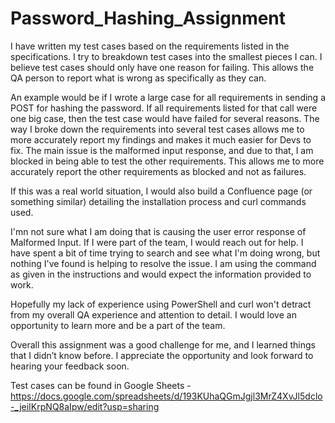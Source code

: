 # Password_Hashing_Assignment
I have written my test cases based on the requirements listed in the specifications. I try to breakdown test cases into the smallest pieces I can. I believe test cases should only have one reason for failing. This allows the QA person to report what is wrong as specifically as they can.

An example would be if I wrote a large case for all requirements in sending a POST for hashing the password. If all requirements listed for that call were one big case, then the test case would have failed for several reasons. The way I broke down the requirements into several test cases allows me to more accurately report my findings and makes it much easier for Devs to fix. The main issue is the malformed input response, and due to that, I am blocked in being able to test the other requirements. This allows me to more accurately report the other requirements as blocked and not as failures.

If this was a real world situation, I would also build a Confluence page (or something similar) detailing the installation process and curl commands used. 

I'mn not sure what I am doing that is causing the user error response of Malformed Input. If I were part of the team, I would reach out for help. I have spent a bit of time trying to search and see what I'm doing wrong, but nothing I've found is helping to resolve the issue. I am using the command as given in the instructions and would expect the information provided to work. 

Hopefully my lack of experience using PowerShell and curl won't detract from my overall QA experience and attention to detail. I would love an opportunity to learn more and be a part of the team.

Overall this assignment was a good challenge for me, and I learned things that I didn’t know before. I appreciate the opportunity and look forward to hearing your feedback soon.

Test cases can be found in Google Sheets - https://docs.google.com/spreadsheets/d/193KUhaQGmJgjl3MrZ4XvJl5dclo-_jeiIKrpNQ8aIpw/edit?usp=sharing
